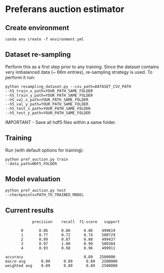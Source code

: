 # Preferans auction estimator

## Create environment
```
conda env create -f environment.yml
```

## Dataset re-sampling
Perform this as a first step prior to any training.
Since the dataset contains very imbalanced data (~ 66m entries), re-sampling strategy is used. To perform it run:
```
python resampling_dataset.py --csv_path=DATASET_CSV_PATH 
--h5_train_x_path=YOUR_PATH_SAME_FOLDER
--h5_train_y_path=YOUR_PATH_SAME_FOLDER 
--h5_val_x_path=YOUR_PATH_SAME_FOLDER 
--h5_val_y_path=YOUR_PATH_SAME_FOLDER 
--h5_test_x_path=YOUR_PATH_SAME_FOLDER
--h5_test_y_path=YOUR_PATH_SAME_FOLDER
```
IMPORTANT - Save all hdf5 files within a same folder.

## Training
Run (with default options for training):
```
python pref_auction.py train
--data_path=HDF5_FOLDER
```

## Model evaluation
```
python pref_auction.py test
--checkpoints=PATH_TO_TRAINED_MODEL
```

## Current results
                precision    recall  f1-score   support

           0       0.86      0.86      0.86    499619
           1       0.77      0.72      0.74    500729
           2       0.89      0.87      0.88    499437
           3       0.97      1.00      0.99    500304
           4       0.93      0.98      0.96    499911

    accuracy                           0.89   2500000
    macro avg       0.89      0.89      0.89   2500000
    weighted avg    0.89      0.89      0.89   2500000
